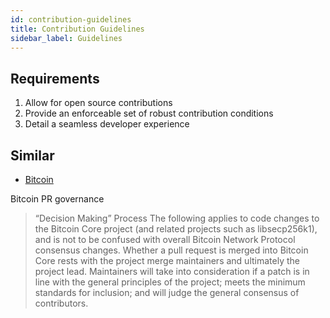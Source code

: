 ```yaml
---
id: contribution-guidelines
title: Contribution Guidelines
sidebar_label: Guidelines
---
```


## Requirements
1. Allow for open source contributions
1. Provide an enforceable set of robust contribution conditions
1. Detail a seamless developer experience




## Similar
- [Bitcoin](https://github.com/bitcoin/bitcoin/blob/master/doc/developer-notes.md)  

Bitcoin PR governance
> “Decision Making” Process
    The following applies to code changes to the Bitcoin Core project (and related projects such as libsecp256k1), and is not to be confused with overall Bitcoin Network
    Protocol consensus changes.
> Whether a pull request is merged into Bitcoin Core rests with the project merge maintainers and ultimately the project lead.
> Maintainers will take into consideration if a patch is in line with the general principles of the project; meets the minimum standards for inclusion; and will judge
the general consensus of contributors.
